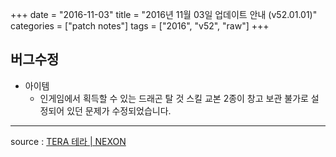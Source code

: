 +++
date = "2016-11-03"
title = "2016년 11월 03일 업데이트 안내 (v52.01.01)"
categories = ["patch notes"]
tags = ["2016", "v52", "raw"]
+++

## 버그수정

- 아이템
  - 인게임에서 획득할 수 있는 드래곤 탈 것 스킬 교본 2종이 창고 보관 불가로 설정되어 있던 문제가 수정되었습니다.

----

source : [TERA 테라 | NEXON](http://tera.nexon.com/news/update/view.aspx?n4articlesn=)
